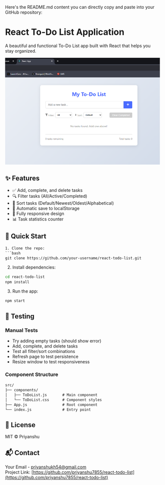 Here's the README.md content you can directly copy and paste into your GitHub repository:

# React To-Do List Application

A beautiful and functional To-Do List app built with React that helps you stay organized.

![ToDo-List](https://github.com/priyanshu7855/React-ToDo-List/blob/main/screenshot.png?raw=true)

## ✨ Features

- ✅ Add, complete, and delete tasks
- 🔍 Filter tasks (All/Active/Completed)
- 🔄 Sort tasks (Default/Newest/Oldest/Alphabetical)
- 💾 Automatic save to localStorage
- 📱 Fully responsive design
- 📊 Task statistics counter

## 🚀 Quick Start
```
1. Clone the repo:
```bash
git clone https://github.com/your-username/react-todo-list.git
```
2. Install dependencies:
```bash
cd react-todo-list
npm install
```
3. Run the app:
```bash
npm start
```

## 🧪 Testing

### Manual Tests
- Try adding empty tasks (should show error)
- Add, complete, and delete tasks
- Test all filter/sort combinations
- Refresh page to test persistence
- Resize window to test responsiveness

### Component Structure
```
src/
├── components/
│   ├── ToDoList.js       # Main component
│   └── ToDoList.css      # Component styles
├── App.js                # Root component
└── index.js              # Entry point
```

## 📜 License
MIT © Priyanshu

## 📬 Contact
Your Email - priyanshukh54@gmail.com  
Project Link: [https://github.com/priyanshu7855/react-todo-list](https://github.com/priyanshu7855/react-todo-list)
```


